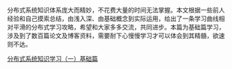 分布式系统知识体系庞大而精妙，不花费大量的时间无法掌握。本文根据一些前人经验和自己摸索总结，由浅入深、由基础概念到实际运用，给出了一条学习曲线相对平滑的分布式学习攻略，希望和大家多多交流，共同进步。本篇为基础篇学习，涉及到了数百篇论文及博客资料，需要耐下心慢慢学习才可以体会到其精髓，欲速则不达。

[分布式系统知识学习（一）基础篇](https://github.com/Ty-Chen/Awesome-Distributed-System/blob/master/Base.md)


